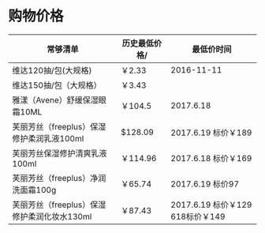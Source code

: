 # 购物价格

| 常够清单      |  历史最低价格/             | 最低价时间   |
| ------------- | -------------------------  | ------- |
| 维达120抽/包(大规格) | ￥2.33 |  2016-11-11  |
| 维达150抽/包（大规格）| ￥3.43 |  |
| 雅漾（Avene）舒缓保湿眼霜10ML | ￥104.5 | 2017.6.18 |
|芙丽芳丝（freeplus）保湿修护柔润乳液100ml | $128.09 | 2017.6.19 标价￥189| 
| 芙丽芳丝保湿修护清爽乳液100ml | ￥114.96 | 2017.6.18 标价￥169 |
| 芙丽芳丝（freeplus）净润洗面霜100g | ￥65.74 | 2017.6.19 标价97 |
| 芙丽芳丝（freeplus）保湿修护柔润化妆水130ml | ￥87.43 | 2017.6.19 标价￥129 618标价￥149 |
